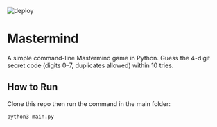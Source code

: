 ![deploy](https://github.com/luisgomez214/CMC_Thesis_Chatbot/actions/workflows/deploy.yml/badge.svg)


# Mastermind 

A simple command-line Mastermind game in Python. Guess the 4-digit secret code (digits 0–7, duplicates allowed) within 10 tries.

## How to Run

Clone this repo then run the command in the main folder: 

```bash
python3 main.py


